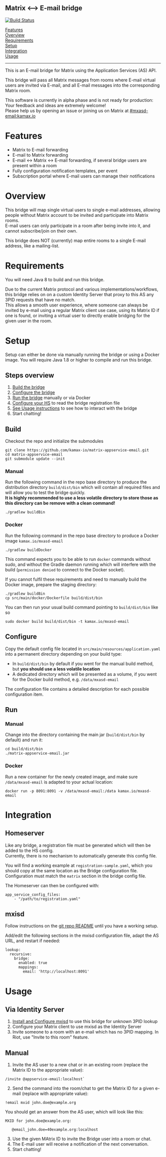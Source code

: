 Matrix <--> E-mail bridge
-------------------------
[![Build Status](https://travis-ci.org/kamax-io/matrix-appservice-email.svg?branch=master)](https://travis-ci.org/kamax-io/matrix-appservice-email)

[Features](#features)  
[Overview](#overview)  
[Requirements](#requirements)  
[Setup](#setup)  
[Integration](#integration)  
[Usage](#usage)

---

This is an E-mail bridge for Matrix using the Application Services (AS) API.

This bridge will pass all Matrix messages from rooms where E-mail virtual users are invited via E-mail, and all E-mail
messages into the corresponding Matrix room.

This software is currently in alpha phase and is not ready for production: Your feedback and ideas are extremely welcome!  
Please help us by opening an issue or joining us on Matrix at
[#mxasd-email:kamax.io](https://matrix.to/#/#mxasd-email:kamax.io)

# Features
- Matrix to E-mail forwarding
- E-mail to Matrix forwarding
- E-mail <-> Matrix <-> E-mail forwarding, if several bridge users are present within a room
- Fully configuration notification templates, per event
- Subscription portal where E-mail users can manage their notifications

# Overview
This bridge will map single virtual users to single e-mail addresses, allowing people without Matrix account to be invited
and participate into Matrix rooms.  
E-mail users can only participate in a room after being invite into it, and cannot subscribe/join on their own.

This bridge does NOT (currently) map entire rooms to a single E-mail address, like a mailing-list.

# Requirements
You will need Java 8 to build and run this bridge.

Due to the current Matrix protocol and various implementations/workflows, this bridge relies on on a custom Identity Server
that proxy to this AS any 3PID requests that have no match.  
This allows a smooth user experience, where someone can always be invited by e-mail using a regular Matrix client use case,
using its Matrix ID if one is found, or inviting a virtual user to directly enable bridging for the given user in the room.

# Setup
Setup can either be done via manually running the bridge or using a Docker image.
You will require Java 1.8 or higher to compile and run this bridge.

## Steps overview
1. [Build the bridge](#build)
2. [Configure the bridge](#configure)
3. [Run the bridge](#run) manually or via Docker
4. [Configure your HS](#homeserver) to read the bridge registration file
5. [See Usage instructions](#usage) to see how to interact with the bridge
6. Start chatting!

## Build
Checkout the repo and initialize the submodules
```
git clone https://github.com/kamax-io/matrix-appservice-email.git
cd matrix-appservice-email
git submodule update --init
```
### Manual
Run the following command in the repo base directory to produce the distribution directory `build/dist/bin` which will
contain all required files and will allow you to test the bridge quickly.  
**It is highly recommended to use a less volatile directory to store those as this directory can be remove with a clean command!**
```
./gradlew buildBin
```

### Docker
Run the following command in the repo base directory to produce a Docker image `kamax.io/mxasd-email`
```
./gradlew buildDocker
```
This command expects you to be able to run `docker` commands without sudo, and without the Gradle daemon running which
will interfere with the build (`permission denied` to connect to the Docker socket).

If you cannot fulfil these requirements and need to manually build the Docker image, prepare the staging directory:
```
./gradlew buildBin
cp src/main/docker/Dockerfile build/dist/bin
```
You can then run your usual build command pointing to `build/dist/bin` like so
```
sudo docker build build/dist/bin -t kamax.io/mxasd-email
```

## Configure
Copy the default config file located in `src/main/resources/application.yaml` into a permanent directory depending on your build type:
- In `build/dist/bin` by default if you went for the manual build method, but **you should use a less volatile location**
- A dedicated directory which will be presented as a volume, if you went for the Docker build method, e.g. `/data/mxasd-email`

The configuration file contains a detailed description for each possible configuration item.

## Run
### Manual
Change into the directory containing the main jar (`build/dist/bin` by default) and run it:
```
cd build/dist/bin
./matrix-appservice-email.jar
```

### Docker
Run a new container for the newly created image, and make sure `/data/mxasd-email` is adapted to your actual location:
```
docker run -p 8091:8091 -v /data/mxasd-email:/data kamax.io/mxasd-email
```
# Integration
## Homeserver
Like any bridge, a registration file must be generated which will then be added to the HS config.  
Currently, there is no mechanism to automatically generate this config file.

You will find a working example at `registration-sample.yaml`, which you should copy at the same location as the Bridge configuration file.  
Configuration must match the `matrix` section in the bridge config file.

The Homeserver can then be configured with:
```
app_service_config_files:
    - "/path/to/registration.yaml"
```

## mxisd
Follow instructions on the [git repo README](https://github.com/kamax-io/mxisd/blob/master/README.md) until you have a working setup.

Add/edit the following sections in the mxisd configuration file, adapt the AS URL, and restart if needed:
```
lookup:
  recursive:
    bridge:
      enabled: true
      mappings:
        email: 'http://localhost:8091'
```

# Usage
## Via Identity Server
1. [Install and Configure mxisd](#mxisd) to use this bridge for unknown 3PID lookup
2. Configure your Matrix client to use mxisd as the Identity Server
3. Invite someone to a room with an e-mail which has no 3PID mapping. In Riot, use "Invite to this room" feature.

## Manual
1. Invite the AS user to a new chat or in an existing room (replace the Matrix ID to the appropriate value):
```
/invite @appservice-email:localhost`
```

2. Send the command into the room/chat to get the Matrix ID for a given e-mail (replace with appropriate value):
```
!email mxid john.doe@example.org
```
You should get an answer from the AS user, which will look like this:
```
MXID for john.doe@example.org:

   @email_john.doe=40example.org:localhost
```

3. Use the given MAtrix ID  to invite the Bridge user into a room or chat.
4. The E-mail user will receive a notification of the next conversation.
5. Start chatting!